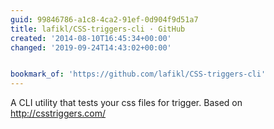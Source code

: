 ```yaml
---
guid: 99846786-a1c8-4ca2-91ef-0d904f9d51a7
title: lafikl/CSS-triggers-cli · GitHub
created: '2014-08-10T16:45:34+00:00'
changed: '2019-09-24T14:43:02+00:00'


bookmark_of: 'https://github.com/lafikl/CSS-triggers-cli'
---
```



A CLI utility that tests your css files for trigger. Based on http://csstriggers.com/
